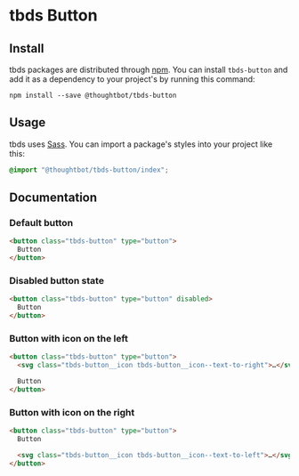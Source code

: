 # tbds Button

## Install

tbds packages are distributed through [npm]. You can install `tbds-button`
and add it as a dependency to your project's by running this command:

```
npm install --save @thoughtbot/tbds-button
```

## Usage

tbds uses [Sass][sass]. You can import a package's styles into your project
like this:

```scss
@import "@thoughtbot/tbds-button/index";
```

## Documentation

### Default button

```html
<button class="tbds-button" type="button">
  Button
</button>
```

### Disabled button state

```html
<button class="tbds-button" type="button" disabled>
  Button
</button>
```

### Button with icon on the left

```html
<button class="tbds-button" type="button">
  <svg class="tbds-button__icon tbds-button__icon--text-to-right">…</svg>

  Button
</button>
```

### Button with icon on the right

```html
<button class="tbds-button" type="button">
  Button

  <svg class="tbds-button__icon tbds-button__icon--text-to-left">…</svg>
</button>
```

[npm]: https://www.npmjs.com/
[sass]: http://sass-lang.com/
